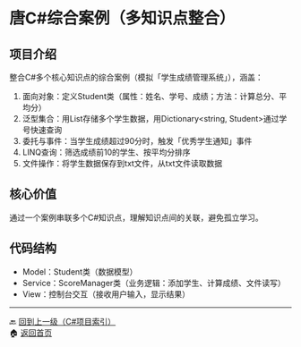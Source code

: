 # 唐C#综合案例（多知识点整合）

## 项目介绍
整合C#多个核心知识点的综合案例（模拟「学生成绩管理系统」），涵盖：
1. 面向对象：定义Student类（属性：姓名、学号、成绩；方法：计算总分、平均分）
2. 泛型集合：用List<Student>存储多个学生数据，用Dictionary<string, Student>通过学号快速查询
3. 委托与事件：当学生成绩超过90分时，触发「优秀学生通知」事件
4.  LINQ查询：筛选成绩前10的学生、按平均分排序
5. 文件操作：将学生数据保存到txt文件，从txt文件读取数据

## 核心价值
通过一个案例串联多个C#知识点，理解知识点间的关联，避免孤立学习。

## 代码结构
- Model：Student类（数据模型）
- Service：ScoreManager类（业务逻辑：添加学生、计算成绩、文件读写）
- View：控制台交互（接收用户输入，显示结果）

---
🔙 [回到上一级（C#项目索引）](index.md)  
🏠 [返回首页](../../../../index.md)
